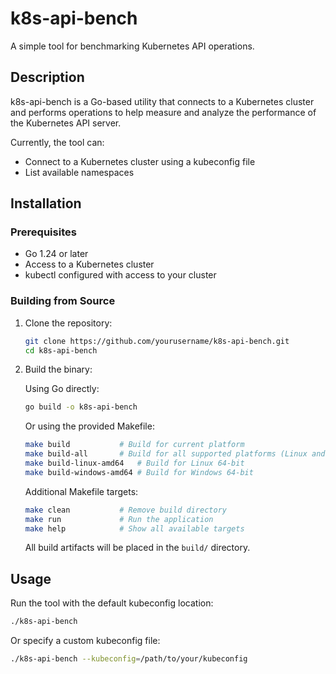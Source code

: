 # k8s-api-bench

A simple tool for benchmarking Kubernetes API operations.

## Description

k8s-api-bench is a Go-based utility that connects to a Kubernetes cluster and performs operations to help measure and
analyze the performance of the Kubernetes API server.

Currently, the tool can:

- Connect to a Kubernetes cluster using a kubeconfig file
- List available namespaces

## Installation

### Prerequisites

- Go 1.24 or later
- Access to a Kubernetes cluster
- kubectl configured with access to your cluster

### Building from Source

1. Clone the repository:
   ```bash
   git clone https://github.com/yourusername/k8s-api-bench.git
   cd k8s-api-bench
   ```

2. Build the binary:

   Using Go directly:
   ```bash
   go build -o k8s-api-bench
   ```

   Or using the provided Makefile:
   ```bash
   make build           # Build for current platform
   make build-all       # Build for all supported platforms (Linux and Windows, 64-bit)
   make build-linux-amd64   # Build for Linux 64-bit
   make build-windows-amd64 # Build for Windows 64-bit
   ```

   Additional Makefile targets:
   ```bash
   make clean           # Remove build directory
   make run             # Run the application
   make help            # Show all available targets
   ```

   All build artifacts will be placed in the `build/` directory.

## Usage

Run the tool with the default kubeconfig location:

```bash
./k8s-api-bench
```

Or specify a custom kubeconfig file:

```bash
./k8s-api-bench --kubeconfig=/path/to/your/kubeconfig
```
